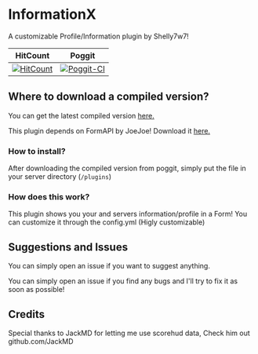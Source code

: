 # InformationX
A customizable Profile/Information plugin by Shelly7w7!

| HitCount | Poggit |
|:--:|:--:|
[![HitCount](http://hits.dwyl.io/Shelly7w7/InformationX.svg)](http://hits.dwyl.io/Shelly7w7/InformationX)|[![Poggit-CI](https://poggit.pmmp.io/ci.shield/Shelly7w7/InformationX/InformationX)](https://poggit.pmmp.io/ci/Shelly7w7/InformationX/InformationX)

## Where to download a compiled version?

You can get the latest compiled version [here.](https://poggit.pmmp.io/ci/Shelly7w7/HealthTag)

This plugin depends on FormAPI by JoeJoe! Download it [here.](https://poggit.pmmp.io/ci/jojoe77777/FormAPI/FormAPI)

### How to install?

After downloading the compiled version from poggit, simply put the file in your server directory (``/plugins``)

### How does this work?

This plugin shows you your and servers information/profile in a Form!
You can customize it through the config.yml (Higly customizable)

## Suggestions and Issues

You can simply open an issue if you want to suggest anything.

You can simply open an issue if you find any bugs and I'll try to fix it as soon as possible!

## Credits

Special thanks to JackMD for letting me use scorehud data, Check him out github.com/JackMD
